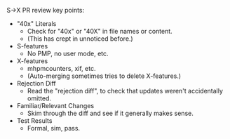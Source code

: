S->X PR review key points:

* "40x" Literals
    * Check for "40x" or "40X" in file names or content.
    * (This has crept in unnoticed before.)
* S-features
    * No PMP, no user mode, etc.
* X-features
    * mhpmcounters, xif, etc.
    * (Auto-merging sometimes tries to delete X-features.)
* Rejection Diff
    * Read the "rejection diff", to check that updates weren't accidentally omitted.
* Familiar/Relevant Changes
    * Skim through the diff and see if it generally makes sense.
* Test Results
    * Formal, sim, pass.
